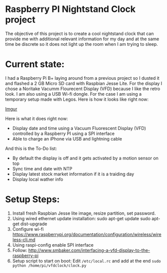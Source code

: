 # Raspberry PI Nightstand Clock project

The objective of this project is to create a cool nightstand clock 
that can provide me with additional relevant information for my day 
and at the same time be discrete so it does not light up the room
when I am trying to sleep.

# Current state:

I had a Raspberry Pi B+ laying around from a previous project so I dusted it
and flashed a 2 GB Micro SD card with Raspbian Jesse Lite. For the display
I chose a Noritake Vacumm Flourecent Display (VFD) because I like the retro look.
I am also using a USB Wi-fi dongle.
For the case I am using a temporary setup made with Legos. Here is how it looks like right now:

[Imgur](http://i.imgur.com/ZFq8nve.jpg)

Here is what it does right now:

 * Display date and time using a Vacuum Fluorescent Display (VFD) controlled by a Raspberry PI using a SPI interface 
 * Able to charge an iPhone via USB and lightning cable

And this is the To-Do list:

 * By default the display is off and it gets activated by a motion sensor on top 
 * Sync time and date with NTP
 * Display latest stock market information if it is a traiding day
 * Display local wather info

# Setup Steps:

1. Install fresh Raspbian Jesse lite image, resize partition, set password.
1. Using wired ethernet update installation:
	sudo apt-get update
	sudo apt-get dist-upgrade
1. Configure wi-fi
	https://www.raspberrypi.org/documentation/configuration/wireless/wireless-cli.md
1. Using raspi-config enable SPI interface
1. Follow:
	http://www.smbaker.com/interfacing-a-vfd-display-to-the-raspberry-pi
1. Setup script to start on boot:
	Edit `/etc/local.rc` and add at the end `sudo python /home/pi/vfdclock/clock.py`
